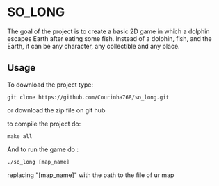 # SO_LONG

The goal of the project is to create a basic 2D game in which a dolphin escapes Earth after eating some fish. Instead of a dolphin, fish, and the Earth, it can be any character, any collectible and any place.

## Usage

To download the project type:
```
git clone https://github.com/Courinha768/so_long.git
```
or download the zip file on git hub

to compile the project do:
```
make all
```
And to run the game do :
```
./so_long [map_name]
```
replacing "[map_name]" with the path to the file of ur map